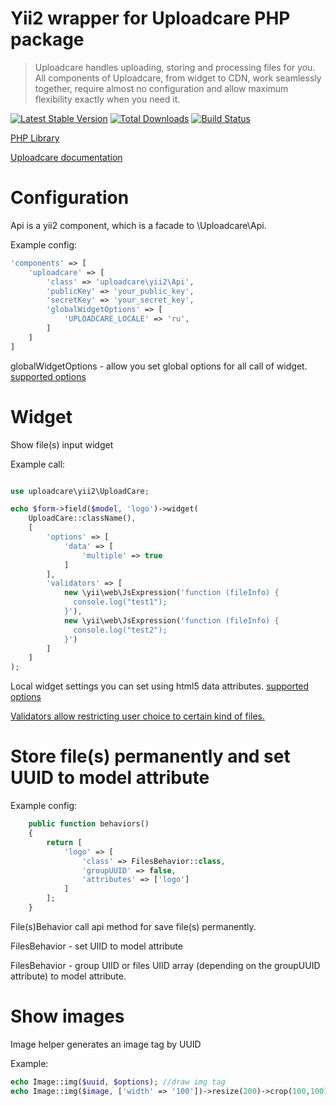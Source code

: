 Yii2 wrapper for Uploadcare PHP package
=======================================
>Uploadcare handles uploading, storing and processing files for you. All components of Uploadcare, from widget to CDN, work seamlessly together, require almost no configuration and allow maximum flexibility exactly when you need it.

[![Latest Stable Version](https://poser.pugx.org/slawap/yii2-uploadcare/v/stable.png)](https://packagist.org/packages/slawap/yii2-uploadcare)
[![Total Downloads](https://poser.pugx.org/slawap/yii2-uploadcare/downloads.png)](https://packagist.org/packages/slawap/yii2-uploadcare)
[![Build Status](https://travis-ci.org/slawap/yii2-uploadcare.svg?branch=master)](https://travis-ci.org/slawap/yii2-uploadcarei)

[PHP Library](https://github.com/uploadcare/uploadcare-php)

[Uploadcare documentation](https://uploadcare.com/documentation/)

Configuration
=========
Api is a yii2 component, which is a facade to \Uploadcare\Api.

Example config:
```php
'components' => [
    'uploadcare' => [
        'class' => 'uploadcare\yii2\Api',
        'publicKey' => 'your_public_key',
        'secretKey' => 'your_secret_key',
        'globalWidgetOptions' => [
            'UPLOADCARE_LOCALE' => 'ru',
        ]
    ]
]
```

globalWidgetOptions - allow you set global options for all call of widget. [supported options](https://uploadcare.com/documentation/widget/)

Widget
======
Show file(s) input widget

Example call:
```php

use uploadcare\yii2\UploadCare;

echo $form->field($model, 'logo')->widget(
    UploadCare::className(),
    [
        'options' => [
            'data' => [
                'multiple' => true
            ]
        ],
        'validators' => [
            new \yii\web\JsExpression('function (fileInfo) {
              console.log("test1");
            }'),
            new \yii\web\JsExpression('function (fileInfo) {
              console.log("test2");
            }')
        ]
    ]
);
```

Local widget settings you can set using html5 data attributes. [supported options](https://uploadcare.com/documentation/widget/)

[Validators allow restricting user choice to certain kind of files.](https://uploadcare.com/documentation/javascript_api/#validation)

Store file(s) permanently and set UUID to model attribute
=========================================================
Example config:
```php
    public function behaviors()
    {
        return [
            'logo' => [
                'class' => FilesBehavior::class,
                'groupUUID' => false,
                'attributes' => ['logo']
            ]
        ];
    }
```
File(s)Behavior call api method for save file(s) permanently.

FilesBehavior - set UIID to model attribute

FilesBehavior - group UIID or files UIID array (depending on the groupUUID attribute) to model attribute.

Show images
==========
Image helper generates an image tag by UUID

Example:
```php
echo Image::img($uuid, $options); //draw img tag
echo Image::img($image, ['width' => '100'])->resize(200)->crop(100,100); //resize and crop image, then render img tag 
```
